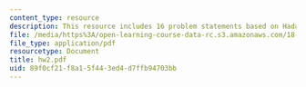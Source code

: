 ```yaml
---
content_type: resource
description: This resource includes 16 problem statements based on Hadamard matrices.
file: /media/https%3A/open-learning-course-data-rc.s3.amazonaws.com/18-318-topics-in-algebraic-combinatorics-spring-2006/89f0cf21f8a15f443ed4d7ffb94703bb_hw2.pdf
file_type: application/pdf
resourcetype: Document
title: hw2.pdf
uid: 89f0cf21-f8a1-5f44-3ed4-d7ffb94703bb
---
```

